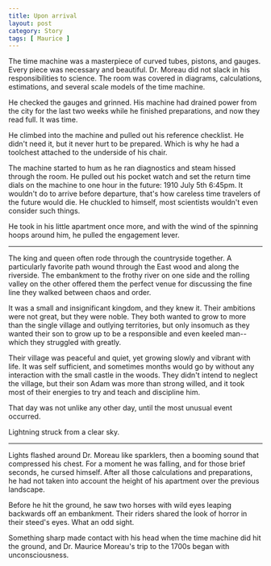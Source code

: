 ```yaml
---
title: Upon arrival
layout: post
category: Story
tags: [ Maurice ]
---
```

The time machine was a masterpiece of curved tubes, pistons, and gauges. Every piece was necessary and beautiful. Dr. Moreau did not slack in his responsibilities to science. The room was covered in diagrams, calculations, estimations, and several scale models of the time machine.

<!-- more -->

He checked the gauges and grinned. His machine had drained power from the city for the last two weeks while he finished preparations, and now they read full. It was time.

He climbed into the machine and pulled out his reference checklist. He didn't need it, but it never hurt to be prepared. Which is why he had a toolchest attached to the underside of his chair.

The machine started to hum as he ran diagnostics and steam hissed through the room. He pulled out his pocket watch and set the return time dials on the machine to one hour in the future: 1910 July 5th 6:45pm. It wouldn't do to arrive before departure, that's how careless time travelers of the future would die. He chuckled to himself, most scientists wouldn't even consider such things.

He took in his little apartment once more, and with the wind of the spinning hoops around him, he pulled the engagement lever.

* * *

The king and queen often rode through the countryside together. A particularly favorite path wound through the East wood and along the riverside. The embankment to the frothy river on one side and the rolling valley on the other offered them the perfect venue for discussing the fine line they walked between chaos and order.

It was a small and insignificant kingdom, and they knew it. Their ambitions were not great, but they were noble. They both wanted to grow to more than the single village and outlying territories, but only insomuch as they wanted their son to grow up to be a responsible and even keeled man--which they struggled with greatly.

Their village was peaceful and quiet, yet growing slowly and vibrant with life. It was self sufficient, and sometimes months would go by without any interaction with the small castle in the woods. They didn't intend to neglect the village, but their son Adam was more than strong willed, and it took most of their energies to try and teach and discipline him.

That day was not unlike any other day, until the most unusual event occurred.

Lightning struck from a clear sky.

* * *

Lights flashed around Dr. Moreau like sparklers, then a booming sound that compressed his chest. For a moment he was falling, and for those brief seconds, he cursed himself. After all those calculations and preparations, he had not taken into account the height of his apartment over the previous landscape.

Before he hit the ground, he saw two horses with wild eyes leaping backwards off an embankment. Their riders shared the look of horror in their steed's eyes. What an odd sight.

Something sharp made contact with his head when the time machine did hit the ground, and Dr. Maurice Moreau's trip to the 1700s began with unconsciousness.